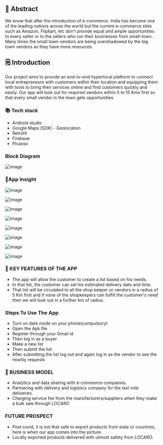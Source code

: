 ## 📄 Abstract
 We know that after the introduction of e-commerce. India has become one of the leading nations across the world but the current e-commerce sites such as Amazon, Flipkart, etc don't provide equal and ample opportunities to every seller or to the sellers who run their businesses from small-town. Many times the small town vendors are being overshadowed by the big town vendors as they have more resources.  
## 🗒️ Introduction
Our project aims to provide an end-to-end hyperlocal platform to connect local entrepreneurs with customers within their location and equipping them with tools to bring their services online and find customers quickly and easily. Our app will look out for required vendors within 5 to 15 Kms first so that every small vendor in the town gets opportunities.
### 📚 Tech stack
- Android studio
- Google Maps (SDK) - Geolocation
- Retrofit
- Firebase
- Picasso
###  Block Diagram
![image](https://user-images.githubusercontent.com/80596385/116772778-cac58980-aa6e-11eb-81c4-c57b12e4db5e.png)
### 👀App Insight
![image](https://user-images.githubusercontent.com/80596385/116773411-e0d54900-aa72-11eb-980e-54bf2d1c3f84.png)

![image](https://user-images.githubusercontent.com/80596385/116773415-ecc10b00-aa72-11eb-96b8-209f6b576e8a.png)

![image](https://user-images.githubusercontent.com/80596385/116773423-f6e30980-aa72-11eb-96b2-4091d9df0afb.png)

![image](https://user-images.githubusercontent.com/80596385/116773430-fe0a1780-aa72-11eb-9be6-97668e38b53a.png)

![image](https://user-images.githubusercontent.com/80596385/116773435-04988f00-aa73-11eb-9c97-95d08447943a.png)

![image](https://user-images.githubusercontent.com/80596385/116773447-0bbf9d00-aa73-11eb-9723-58b3b52a5469.png)

![image](https://user-images.githubusercontent.com/80596385/116773487-19752280-aa73-11eb-821c-888edfac246a.png)

![image](https://user-images.githubusercontent.com/80596385/116773494-2265f400-aa73-11eb-8235-d93691074903.png)



### 🔑 KEY FEATURES OF THE APP
- The app will allow the customer to create a list based on his needs.
- In that list, the customer can set his estimated delivery date and time. 
- That list will be circulated to all the shop keeper or vendors in a radius of 5 Km first and if none of the shopkeepers can fulfill the customer's need then we will look out in a further km of radius.

### Steps To Use The App
- Turn on dark mode on your phone(compulsory) 
- Open the Apk file
- Register through your Gmail id
- Then log in as a buyer
- Make a new list
- Then submit the list
- After submitting the list log out and again log in as the vendor to see the nearby requests
### 🌈 BUSINESS MODEL
- Analytics and data sharing with e-commerce companies.
- Partnering with delivery and logistics company for the last mile deliveries.
- Charging service fee from the manufacturers/suppliers when they make a bulk sale through LOCARO
### FUTURE PROSPECT
- Post covid, it is not that safe to export products from state or countries, here is when our app comes into the picture.
- Locally exported products delivered with utmost safety from LOCARO. 
